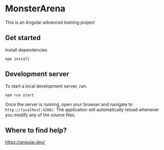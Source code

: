# MonsterArena

This is an Angular advanced training project

## Get started

Install dependencies

```
npm install
```

## Development server

To start a local development server, run:

```
npm run start
```

Once the server is running, open your browser and navigate to `http://localhost:4200/`. The application will automatically reload whenever you modify any of the source files.

## Where to find help?

https://angular.dev/
